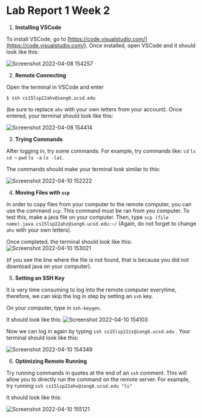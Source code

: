 # Lab Report 1 Week 2

1. **Installing VSCode** 

To install VSCode, go to  [https://code.visualstudio.com/](https://code.visualstudio.com/). Once installed, open VSCode and it should look like this:

![Screenshot 2022-04-08 154257](https://user-images.githubusercontent.com/103288060/162642187-b430df40-446c-4e92-9283-e64a547d577e.png)


2. **Remote Connecting**

Open the terminal in VSCode and enter 

`$ ssh cs15lsp22ahv@ieng6.ucsd.edu`

(be sure to replace `ahv` with your own letters from your account). Once entered, your terminal should look like this:

![Screenshot 2022-04-08 154414](https://user-images.githubusercontent.com/103288060/162642155-0803a8ad-727d-4f16-a629-38b4d869b87e.png)

3. **Trying Commands**

After logging in, try some commands. For example, try commands like: `cd` `ls` `cd ~` `pwd` `ls -a` `ls -lat`.

The commands should make your terminal look similar to this:

![Screenshot 2022-04-10 152222](https://user-images.githubusercontent.com/103288060/162642317-6d38d15e-a3bc-4d2e-b9cb-c15472839b1b.png)

4. **Moving Files with `scp`**

In order to copy files from your computer to the remote computer, you can use the command `scp`. This command must be ran from you computer. To test this, make a java file on your computer. Then, type `scp (file name).java cs15lsp22ahz@ieng6.ucsd.edu:~/`  (Again, do not forget to change `ahv` with your own letters). 

Once completed, the terminal should look like this:
![Screenshot 2022-04-10 153021](https://user-images.githubusercontent.com/103288060/162642526-86369f34-38a4-45dc-bb66-3101d2541042.png)

(if you see the line where the file is not found, that is because you did  not download java on your computer).

5. **Setting an SSH Key**

It is very time consuming to log into the remote computer everytime, therefore, we can skip the log in step by setting an `ssh` key. 

On your computer, type in `ssh-keygen`. 


It should look like this:
![Screenshot 2022-04-10 154103](https://user-images.githubusercontent.com/103288060/162642987-914dc67f-4801-4e58-a700-4d1691d33fbc.png)

Now we can log in again by typing `ssh cs15lsp22zz@ieng6.ucsd.edu` . Your terminal should look like this:

![Screenshot 2022-04-10 154349](https://user-images.githubusercontent.com/103288060/162643073-3357af9e-b2e1-4f15-a960-9bc5219544d8.png)

6. **Optimizing Remote Running**

Try running commands in quotes at the end of an `ssh` comment. This will allow you to directly run the command on the remote server. For example, try running `ssh cs15lsp22ahv@ieng6.ucsd.edu "ls"`

It should look like this:

![Screenshot 2022-04-10 155121](https://user-images.githubusercontent.com/103288060/162643296-0bfbbaf9-f919-4830-a3f4-c1437b658291.png)

